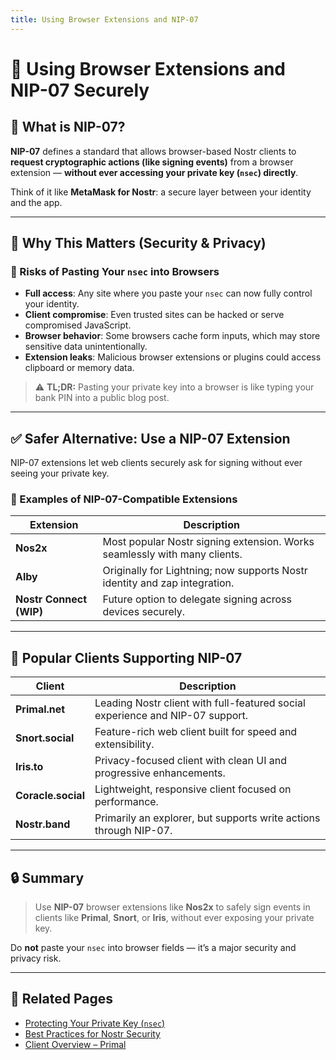 ```yaml
---
title: Using Browser Extensions and NIP-07
---
```


# 🔌 Using Browser Extensions and NIP-07 Securely

## 📖 What is NIP-07?

**NIP-07** defines a standard that allows browser-based Nostr clients to **request cryptographic actions (like signing events)** from a browser extension — **without ever accessing your private key (`nsec`) directly**.

Think of it like **MetaMask for Nostr**: a secure layer between your identity and the app.

---

## 🔐 Why This Matters (Security & Privacy)

### 🚨 Risks of Pasting Your `nsec` into Browsers

- **Full access**: Any site where you paste your `nsec` can now fully control your identity.
- **Client compromise**: Even trusted sites can be hacked or serve compromised JavaScript.
- **Browser behavior**: Some browsers cache form inputs, which may store sensitive data unintentionally.
- **Extension leaks**: Malicious browser extensions or plugins could access clipboard or memory data.

> ⚠️ **TL;DR:** Pasting your private key into a browser is like typing your bank PIN into a public blog post.

---

## ✅ Safer Alternative: Use a NIP-07 Extension

NIP-07 extensions let web clients securely ask for signing without ever seeing your private key.

### 🧰 Examples of NIP-07-Compatible Extensions

| Extension       | Description                                                                 |
|-----------------|-----------------------------------------------------------------------------|
| **Nos2x**       | Most popular Nostr signing extension. Works seamlessly with many clients.  |
| **Alby**        | Originally for Lightning; now supports Nostr identity and zap integration.  |
| **Nostr Connect (WIP)** | Future option to delegate signing across devices securely.         |

---

## 🧭 Popular Clients Supporting NIP-07

| Client           | Description                                                                 |
|------------------|-----------------------------------------------------------------------------|
| **Primal.net**   | Leading Nostr client with full-featured social experience and NIP-07 support. |
| **Snort.social** | Feature-rich web client built for speed and extensibility.                 |
| **Iris.to**      | Privacy-focused client with clean UI and progressive enhancements.         |
| **Coracle.social** | Lightweight, responsive client focused on performance.                   |
| **Nostr.band**   | Primarily an explorer, but supports write actions through NIP-07.          |

---

## 🔒 Summary

> Use **NIP-07** browser extensions like **Nos2x** to safely sign events in clients like **Primal**, **Snort**, or **Iris**, without ever exposing your private key.

Do **not** paste your `nsec` into browser fields — it’s a major security and privacy risk.

---

## 🔗 Related Pages

- [Protecting Your Private Key (`nsec`)](./protecting-your-nsec.md)
- [Best Practices for Nostr Security](../tips/best-practices.md)
- [Client Overview – Primal](../clients/primal.md)
